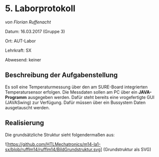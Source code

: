 # **5. Laborprotokoll** 

*von Florian Ruffenacht*

Datum: 16.03.2017 (Gruppe 3)

Ort: AUT-Labor

Lehrkraft: SX

Abwesend: keiner

## **Beschreibung der Aufgabenstellung**

Es soll eine Temperaturmessung über den am SURE-Board integrierten Temperatursensor erfolgen. Die Messdaten sollen am PC über ein **JAVA-Programm** ausgegeben werden. Dafür steht bereits eine vrogefertigte GUI (JAVASwing) zur Verfügung. Dafür müssen über ein Bussystem Daten ausgetauscht werden.

## **Realisierung**

Die grundsätzliche Struktur sieht folgendermaßen aus:

![https://github.com/HTLMechatronics/m14-la1-sx/blob/rufflm14/rufflm14/BildGrundstruktur.svg] (Grundstruktur als SVG)
